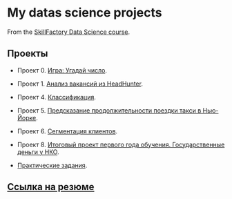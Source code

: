# My datas science projects

From the [SkillFactory Data Science course](https://skillfactory.ru/data-scientist-pro).

## Проекты

* Проект 0. [Игра: Угадай число](https://github.com/AlexeySolodkin/sf_data_science/tree/main/project_0).
* Проект 1. [Анализ вакансий из HeadHunter](https://github.com/AlexeySolodkin/sf_data_science/tree/main/project_1).
* Проект 4. [Классификация](https://github.com/AlexeySolodkin/sf_data_science/tree/main/project_4).
* Проект 5. [Предсказание продолжительности поездки такси в Нью-Йорке](https://github.com/AlexeySolodkin/sf_data_science/tree/main/project_5).
* Проект 6. [Сегментация клиентов](https://github.com/AlexeySolodkin/sf_data_science/tree/main/project_6).
* Проект 8. [Итоговый проект первого года обучения. Государственные деньги у НКО](https://github.com/AlexeySolodkin/sf_data_science/tree/main/project_8).

* [Практические задания](https://github.com/AlexeySolodkin/sf_data_science/tree/main/practice).

## [Ссылка на резюме](https://tomsk.hh.ru/applicant/resumes/view?resume=601d1c48ff077cd8880039ed1f464e4d4d3843)
